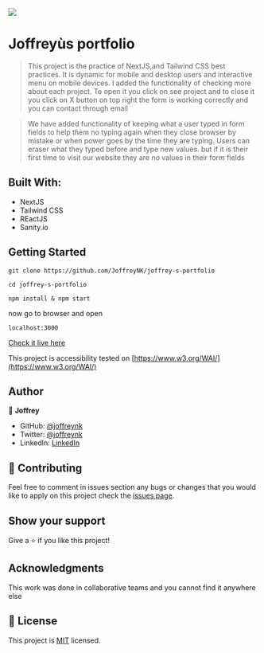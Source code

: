![](https://img.shields.io/badge/Microverse-blueviolet)

# Joffreyùs portfolio

> This project is the practice of NextJS,and Tailwind CSS best practices. It is dynamic for mobile and desktop users and interactive menu on mobile devices.
> I added the functionality of checking more about each project.  To open it you click on see project and to close it you click on X button on top right 
> the form is working correctly and you can contact through email


> We have added functionality of keeping what a user typed in form fields to help them no typing again when they close browser by mistake or when power goes by the time they are typing.
> Users can eraser what they typed before and type new values. but if it is their first time to visit our website they are no values in their form fields

## Built With:

- NextJS
- Tailwind CSS
- REactJS
- Sanity.io



## Getting Started

```
git clone https://github.com/JoffreyNK/joffrey-s-portfolio
```

``` 
cd joffrey-s-portfolio 

npm install & npm start 
```


now go to browser and open 

```
localhost:3000
```

[Check it live here](https://joffrey-portfolio.netlify.app/)

This project is accessibility tested  on [https://www.w3.org/WAI/](https://www.w3.org/WAI/)


## Author

👤 **Joffrey**

- GitHub: [@joffreynk](https://github.com/JoffreyNK)
- Twitter: [@joffreynk](https://twitter.com/home)
- LinkedIn: [LinkedIn](https://www.linkedin.com/in/joffrey-nkeshimana-15b8aa1b3/)


## 🤝 Contributing

Feel free to comment in issues section any bugs or changes that you would like to apply on this project
check the [issues page](../../issues/).

## Show your support

Give a ⭐️ if you like this project!

## Acknowledgments

This work was done in collaborative teams  and you cannot find it anywhere else

## 📝 License

This project is [MIT](./MIT.md) licensed.
